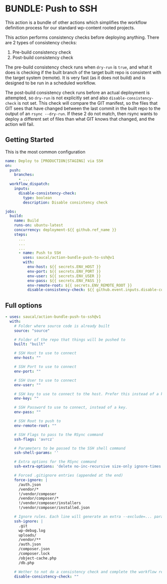 # BUNDLE: Push to SSH

This action is a bundle of other actions which simplifies the workflow definition process for our standard wp-content rooted projects.

This action performs consistency checks before deploying anything. 
There are 2 types of consistency checks: 

1. Pre-build consistency check
2. Post-build consistency check

The pre-build consistency check runs when `dry-run` is `true`, and what it does is checking if the built branch of the target built repo is consistent with the target system (remote). It is very fast (as it does not build) and is designed to be run in a scheduled workflow. 

The post-build consistency check runs before an actual deployment is attempted, so `dry-run` is not explicitly set and also `disable-consistency-check` is not set. This check will compare the GIT manifest, so the files that GIT sees that have changed between the last commit in the built repo to the output of an `rsync --dry-run`. If these 2 do not match, then rsync wants to deploy a different set of files than what GIT knows that changed, and the action will fail. 

## Getting Started

This is the most common configuration

```yml
name: Deploy to [PRODUCTION|STAGING] via SSH
on:
  push:
    branches:
      - ...
  workflow_dispatch:
    inputs:
      disable-consistency-check:
        type: boolean
        description: Disable consistency check

jobs:
  build:
    name: Build
    runs-on: ubuntu-latest
    concurrency: deployment-${{ github.ref_name }}
    steps:
      ...
      ...
      ...
      - name: Push to SSH
        uses: saucal/action-bundle-push-to-ssh@v1
        with:
          env-host: ${{ secrets.ENV_HOST }}
          env-port: ${{ secrets.ENV_PORT }}
          env-user: ${{ secrets.ENV_USER }}
          env-pass: ${{ secrets.ENV_PASS }}
          env-remote-root: ${{ secrets.ENV_REMOTE_ROOT }}
          disable-consistency-check: ${{ github.event.inputs.disable-consistency-check }}
```

## Full options

```yml
- uses: saucal/action-bundle-push-to-ssh@v1
  with:
    # Folder where source code is already built
    source: "source"

    # Folder of the repo that things will be pushed to
    built: "built"

    # SSH Host to use to connect
    env-host: ""

    # SSH Port to use to connect
    env-port: ""

    # SSH User to use to connect
    env-user: ""

    # SSH key to use to connect to the host. Prefer this instead of a key if available.
    env-key: ""

    # SSH Password to use to connect, instead of a key.
    env-pass: ""

    # SSH Root to push to
    env-remote-root: ""

    # SSH Flags to pass to the RSync command
    ssh-flags: 'avrcz'

    # Parameters to be passed to the SSH shell command
    ssh-shell-params: ''

    # Extra options for the RSync command
    ssh-extra-options: 'delete no-inc-recursive size-only ignore-times omit-dir-times no-perms no-owner no-group no-dirs'

    # Forced .gitignore entries (appended at the end)
    force-ignore: |
      /auth.json
      /vendor/*
      !/vendor/composer
      /vendor/composer/*
      !/vendor/composer/installers
      !/vendor/composer/installed.json

    # Ignore rules. Each line will generate an extra --exclude=... parameter for rsync.
    ssh-ignore: |
      .git
      wp-debug.log
      uploads/
      /vendor/**
      /auth.json
      /composer.json
      /composer.lock
      /object-cache.php
      /db.php

    # Wether to not do a consistency check and complete the workflow regardless. [true|false]
    disable-consistency-check: ""
```
